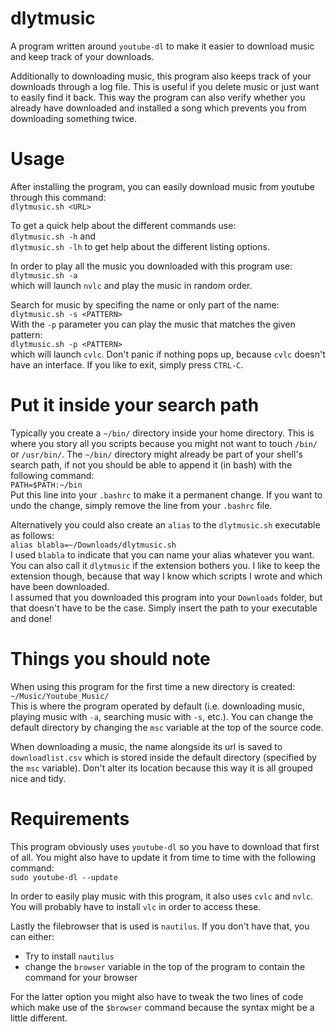 # dlytmusic
A program written around `youtube-dl` to make it easier to download music and keep track of your downloads.

Additionally to downloading music, this program also keeps track of your downloads through a log file. This is useful if you delete music or just want to easily find it back. This way the program can also verify whether you already have downloaded and installed a song which prevents you from downloading something twice.

# Usage
After installing the program, you can easily download music from youtube through this command:  
`dlytmusic.sh <URL>`

To get a quick help about the different commands use:  
`dlytmusic.sh -h` and  
`dlytmusic.sh -lh` to get help about the different listing options.

In order to play all the music you downloaded with this program use:  
`dlytmusic.sh -a`  
which will launch `nvlc` and play the music in random order.

Search for music by specifing the name or only part of the name:  
`dlytmusic.sh -s <PATTERN>`  
With the `-p` parameter you can play the music that matches the given pattern:  
`dlytmusic.sh -p <PATTERN>`  
which will launch `cvlc`. Don't panic if nothing pops up, because `cvlc` doesn't have an interface. If you like to exit, simply press `CTRL-C`.

# Put it inside your search path
Typically you create a `~/bin/` directory inside your home directory. This is where you story all you scripts because you might not want to touch `/bin/` or `/usr/bin/`. The `~/bin/` directory might already be part of your shell's search path, if not you should be able to append it (in bash) with the following command:  
`PATH=$PATH:~/bin`  
Put this line into your `.bashrc` to make it a permanent change. If you want to undo the change, simply remove the line from your `.bashrc` file.

Alternatively you could also create an `alias` to the `dlytmusic.sh` executable as follows:  
`alias blabla=~/Downloads/dlytmusic.sh`  
I used `blabla` to indicate that you can name your alias whatever you want. You can also call it `dlytmusic` if the extension bothers you. I like to keep the extension though, because that way I know which scripts I wrote and which have been downloaded.  
I assumed that you downloaded this program into your `Downloads` folder, but that doesn't have to be the case. Simply insert the path to your executable and done!

# Things you should note
When using this program for the first time a new directory is created: `~/Music/Youtube_Music/`  
This is where the program operated by default (i.e. downloading music, playing music with `-a`, searching music with `-s`, etc.). You can change the default directory by changing the `msc` variable at the top of the source code.

When downloading a music, the name alongside its url is saved to `downloadlist.csv` which is stored inside the default directory (specified by the `msc` variable). Don't alter its location because this way it is all grouped nice and tidy.

# Requirements
This program obviously uses `youtube-dl` so you have to download that first of all. You might also have to update it from time to time with the following command:  
`sudo youtube-dl --update`

In order to easily play music with this program, it also uses `cvlc` and `nvlc`. You will probably have to install `vlc` in order to access these.

Lastly the filebrowser that is used is `nautilus`. If you don't have that, you can either:  
  - Try to install `nautilus`
  - change the `browser` variable in the top of the program to contain the command for your browser  
  
For the latter option you might also have to tweak the two lines of code which make use of the `$browser` command because the syntax might be a little different.
